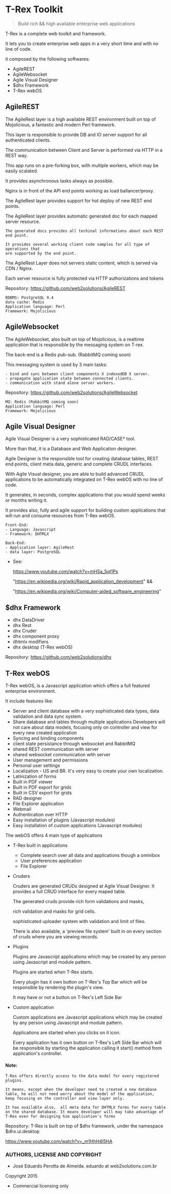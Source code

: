 # T-Rex Toolkit

> Build rich && high available enterprise web applications

T-Rex is a complete web toolkit and framework.

It lets you to create enterprise web apps in a very short time and with no line of code.

it composed by the following softwares:

 - AgileREST
 - AgileWebsocket
 - Agile Visual Designer
 - $dhx Framework
 - T-Rex webOS

## AgileREST

The AgileRest layer is a high available REST environment built on top of Mojolicious, 
a fantastic and modern Perl framework.

This layer is responsible to provide DB and IO server support for all authenticated clients.

The communication between Client and Server is performed via HTTP in a REST way.
 
This app runs on a pre-forking box, with multiple workers, which may be easily scalated.

It provides asynchronous tasks always as possible.
 
Nginx is in front of the API end points working as load ballancer/proxy.
 
The AgileRest layer provides support for hot deploy of new REST end points.
 
The AgileRest layer provides automatic generated doc for each mapped server resource.

	The generated docs provides all techinal informations about each REST end point.
	
	It provides several working client code samples for all type of operations that 
	are supported by the end point.
 
The AgileRest Layer does not servers static content, which is served via CDN / Nginx.
 
Each server resource is fully protected via HTTP authorizations and tokens

Repository: https://github.com/web2solutions/AgileREST


	RDBMS: PostgreSQL 9.4
	data cache: Redis
	Application language: Perl
	Framework: Mojolicious


## AgileWebsocket

The AgileWebsocket, also built on top of Mojolicious, is a realtime application that is responsible by the messaging system on T-rex.

The back-end is a Redis pub-sub. (RabbitMQ coming soon)

This messaging system is used by 3 main tasks:

	- bind and sync between client components X indexedDB X server.
	- propagate application state between connected clients.
	- communication with stand alone server workers.

Repository: https://github.com/web2solutions/AgileWebsocket

	
	MQ: Redis (RabbitMQ coming soon)
	Application language: Perl
	Framework: Mojolicious


## Agile Visual Designer

Agile Visual Designer is a very sophisticated RAD/CASE* tool. 

More than that, it is a Database and Web Application designer.

Agile Designer is the responsible tool for creating database tables, 
REST end points, client meta data, generic and complete CRUDL interfaces.

With Agile Visual designer, you are able to build advanced CRUDL applications to be 
automatically integrated on T-Rex webOS with no line of code.

It generates, in seconds, complex applications that you would spend weeks or months writing it.

It provides also, fully and agile support for building custom applications that will 
run and consume resources from T-Rex webOS.

	Front-End: 
	- Language: Javascript
	- Framework: DHTMLX

	Back-End:
	- Application layer: AgileRest
	- data layer: PostgreSQL

* See:

	https://www.youtube.com/watch?v=mHSa_5qI1Ps

	"https://en.wikipedia.org/wiki/Rapid_application_development" &&

	"https://en.wikipedia.org/wiki/Computer-aided_software_engineering"


## $dhx Framework

 - dhx DataDriver
 - dhx Rest
 - dhx Cruder
 - dhx component proxy
 - dhtmlx modifiers
 - dhx desktop (T-Rex webOS)


Repository: https://github.com/web2solutions/dhx

## T-Rex webOS

T-Rex webOS, is a Javascript application which offers a full featured enterprise environment.

It include features like:

 - Server and client database with a very sophisticated data types, data validation and data sync system.
 - Share database and tables through multiple applications
 	Developers will not care about data models, focusing only on controller and view for every new created application
 - Syncing and binding components
 - client state persistance through websocket and RabbitMQ
 - shared REST communication with server
 - shared websocket communication with server
 - User management and permissions
 - Personal user settings
 - Localization - US and BR. It's very easy to create your own localization.
 - Latinization of forms
 - Built in PDF viewer
 - Built in PDF export for grids
 - Built in CSV export for grids
 - RAD designer
 - File Explorer application
 - Webmail
 - Authentication over HTTP
 - Easy installation of plugins (Javascript modules)
 - Easy installation of custom applications (Javascript modules)

The webOS offers 4 main type of applications

 - T-Rex built in applications
 	- Complete search over all data and applications though a ominibox
 	- User preferences application
 	- File Explorer

 - Cruders

 	Cruders are generated CRUDs designed at Agile Visual Designer. 
 	It provides a full CRUD interface for every maped table.

 	The generated cruds provide rich form validations and masks, 
 	
 	rich validation and masks for grid cells.
 	
 	sophisticated uploader system with validation and limit of files.

 	There is also available, a 'preview file system' built in on every section of cruds where you are viewing records.

 - Plugins

 	Plugins are Javascript applications which may be created by any person using Javascript and module pattern.
 	
 	Plugins are started when T-Rex starts.

 	Every plugin has it own button on T-Rex's Top Bar which will be responsible by rendering the plugin's view.
 	
 	It may have or not a button on T-Rex's Left Side Bar


 - Custom application

 	Custom applications are Javascript applications which may be created by any person using Javascript and module pattern.
 	
 	Applications are started when you clicks on it icon.
 	
 	Every application has it own button on T-Rex's Left Side Bar which will be responsible by starting the application calling it start() method from application's controller.




 #### Note:


 	T-Rex offers directly access to the data model for every registered plugins. 

 	It means, except when the developer need to created a new database table, he will not need worry about the model of the application,
 	keep focusing on the controller and view layer only. 

 	It has available also,  all meta data for DHTMLX forms for every table on the shared database. It means developer will may take advantage of T-Rex even for designing him application's forms

Repository: T-Rex is built on top of $dhx framework, under the namespace $dhx.ui.desktop


https://www.youtube.com/watch?v=_m1HhH4l5HA

### AUTHORS, LICENSE AND COPYRIGHT

 - José Eduardo Perotta de Almeida. eduardo at web2solutions.com.br

  Copyright 2015 

- Commercial licensing only